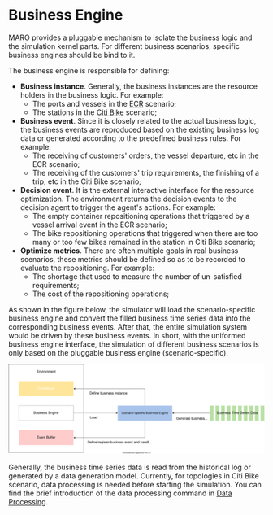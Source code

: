 # Business Engine

MARO provides a pluggable mechanism to isolate the business logic and the
simulation kernel parts. For different business scenarios, specific business
engines should be bind to it.

The business engine is responsible for defining:

- **Business instance**. Generally, the business instances are the resource
holders in the business logic. For example:
  - The ports and vessels in the [ECR](../scenarios/ecr.html) scenario;
  - The stations in the [Citi Bike](../scenarios/citi_bike.html) scenario;
- **Business event**. Since it is closely related to the actual business logic,
the business events are reproduced based on the existing business log data or
generated according to the predefined business rules. For example:
  - The receiving of customers' orders, the vessel departure, etc in the ECR scenario;
  - The receiving of the customers' trip requirements, the finishing of a trip,
  etc in the Citi Bike scenario;
- **Decision event**. It is the external interactive interface for the resource
optimization. The environment returns the decision events to the decision agent
to trigger the agent's actions. For example:
  - The empty container repositioning operations that triggered by a vessel arrival
  event in the ECR scenario;
  - The bike repositioning operations that triggered when there are too many or
  too few bikes remained in the station in Citi Bike scenario;
- **Optimize metrics**. There are often multiple goals in real business scenarios,
these metrics should be defined so as to be recorded to evaluate the repositioning.
For example:
  - The shortage that used to measure the number of un-satisfied requirements;
  - The cost of the repositioning operations;

As shown in the figure below, the simulator will load the scenario-specific
business engine and convert the filled business time series data into the
corresponding business events. After that, the entire simulation system would be
driven by these business events. In short, with the uniformed business engine
interface, the simulation of different business scenarios is only based on the
pluggable business engine (scenario-specific).

![Business Engine](../images/simulator/business_engine.svg)

Generally, the business time series data is read from the historical log or
generated by a data generation model. Currently, for topologies in Citi Bike
scenario, data processing is needed before starting the simulation. You can find
the brief introduction of the data processing command in
[Data Processing](../scenarios/citi_bike.html#data-preparation).
